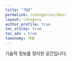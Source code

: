 ```yaml
---
title: "개발"
permalink: /categories/dev/
layout: category
author_profile: true
toc_sticky: true
toc_ads : true
taxonomy: 개발
---
```


기술적 정보를 정리한 공간입니다.